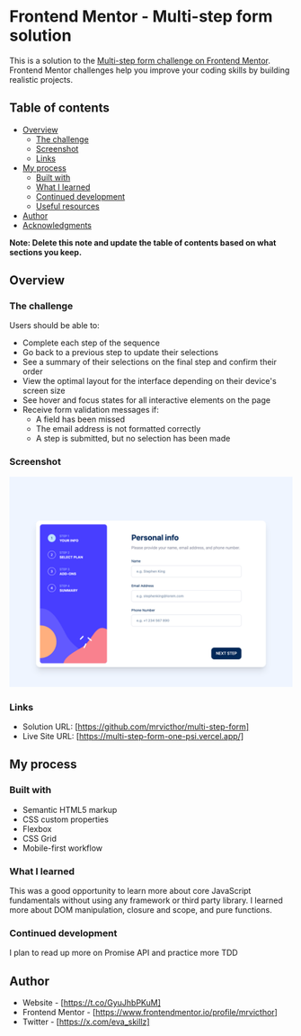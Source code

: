# Frontend Mentor - Multi-step form solution

This is a solution to the [Multi-step form challenge on Frontend Mentor](https://www.frontendmentor.io/challenges/multistep-form-YVAnSdqQBJ). Frontend Mentor challenges help you improve your coding skills by building realistic projects.

## Table of contents

- [Overview](#overview)
  - [The challenge](#the-challenge)
  - [Screenshot](#screenshot)
  - [Links](#links)
- [My process](#my-process)
  - [Built with](#built-with)
  - [What I learned](#what-i-learned)
  - [Continued development](#continued-development)
  - [Useful resources](#useful-resources)
- [Author](#author)
- [Acknowledgments](#acknowledgments)

**Note: Delete this note and update the table of contents based on what sections you keep.**

## Overview

### The challenge

Users should be able to:

- Complete each step of the sequence
- Go back to a previous step to update their selections
- See a summary of their selections on the final step and confirm their order
- View the optimal layout for the interface depending on their device's screen size
- See hover and focus states for all interactive elements on the page
- Receive form validation messages if:
  - A field has been missed
  - The email address is not formatted correctly
  - A step is submitted, but no selection has been made

### Screenshot

![](./Screenshot.png)

### Links

- Solution URL: [https://github.com/mrvicthor/multi-step-form]
- Live Site URL: [https://multi-step-form-one-psi.vercel.app/]

## My process

### Built with

- Semantic HTML5 markup
- CSS custom properties
- Flexbox
- CSS Grid
- Mobile-first workflow

### What I learned

This was a good opportunity to learn more about core JavaScript fundamentals without using any framework or third party library. I learned more about DOM manipulation, closure and scope, and pure functions.

### Continued development

I plan to read up more on Promise API and practice more TDD

## Author

- Website - [https://t.co/GyuJhbPKuM]
- Frontend Mentor - [https://www.frontendmentor.io/profile/mrvicthor]
- Twitter - [https://x.com/eva_skillz]
